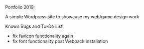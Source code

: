 Portfolio 2019:

A simple Wordpress site to showcase my web/game design work




Known Bugs and To-Do List:
- fix favicon functionality again
- fix font functionality post Webpack installation
